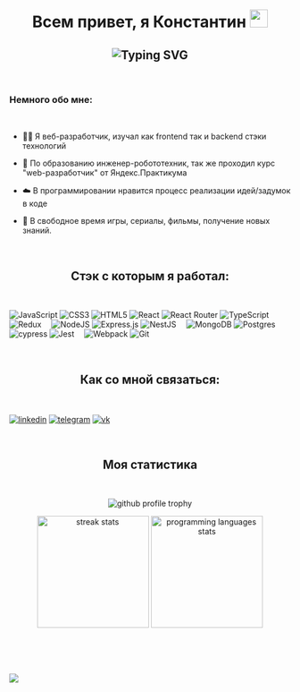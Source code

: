 <h1 align="center">Всем привет, я Константин</a>  
 <img src="https://github.com/blackcater/blackcater/raw/main/images/Hi.gif" height="32"/></h1>
<h2 align="center">  <img src="https://readme-typing-svg.herokuapp.com?font=Fira+Code&pause=1000&width=435&lines=%D0%A4%D1%80%D0%BE%D0%BD%D1%82%D0%B5%D0%BD%D0%B4+%D1%80%D0%B0%D0%B7%D1%80%D0%B0%D0%B1%D0%BE%D1%82%D1%87%D0%B8%D0%BA+%D0%B2+%D0%BD%D0%B0%D1%87%D0%B0%D0%BB%D0%B5+%D0%BF%D1%83%D1%82%D0%B8" alt="Typing SVG" /></h2>
<br>
<h3>Немного обо мне:</h3>
<br>

- 👩‍💻 Я веб-разработчик, изучал как frontend так и backend стэки технологий

- 🤖 По образованию инженер-робототехник, так же проходил курс "web-разработчик" от Яндекс.Практикума

- ☁️ В программировании нравится процесс реализации идей/задумок в коде

- 🎲 В свободное время игры, сериалы, фильмы, получение новых знаний.

<br>
<h2 align="center">Стэк с которым я работал:</h3>
<br>

![JavaScript](https://img.shields.io/badge/javascript-%23323330.svg?style=for-the-badge&logo=javascript&logoColor=%23F7DF1E)
![CSS3](https://img.shields.io/badge/css3-%231572B6.svg?style=for-the-badge&logo=css3&logoColor=white)
![HTML5](https://img.shields.io/badge/html5-%23E34F26.svg?style=for-the-badge&logo=html5&logoColor=white)
![React](https://img.shields.io/badge/react-%2320232a.svg?style=for-the-badge&logo=react&logoColor=%2361DAFB)
![React Router](https://img.shields.io/badge/React_Router-CA4245?style=for-the-badge&logo=react-router&logoColor=white)
![TypeScript](https://img.shields.io/badge/typescript-%23007ACC.svg?style=for-the-badge&logo=typescript&logoColor=white)
![Redux](https://img.shields.io/badge/redux-%23593d88.svg?style=for-the-badge&logo=redux&logoColor=white)
&ensp;&ensp;![NodeJS](https://img.shields.io/badge/node.js-6DA55F?style=for-the-badge&logo=node.js&logoColor=white)
![Express.js](https://img.shields.io/badge/express.js-%23404d59.svg?style=for-the-badge&logo=express&logoColor=%2361DAFB)
![NestJS](https://img.shields.io/badge/nestjs-%23E0234E.svg?style=for-the-badge&logo=nestjs&logoColor=white)
&ensp;&ensp;![MongoDB](https://img.shields.io/badge/MongoDB-%234ea94b.svg?style=for-the-badge&logo=mongodb&logoColor=white)
![Postgres](https://img.shields.io/badge/postgres-%23316192.svg?style=for-the-badge&logo=postgresql&logoColor=white)
&ensp;&ensp;![cypress](https://img.shields.io/badge/-cypress-%23E5E5E5?style=for-the-badge&logo=cypress&logoColor=058a5e)
![Jest](https://img.shields.io/badge/-jest-%23C21325?style=for-the-badge&logo=jest&logoColor=white)
&ensp;&ensp;![Webpack](https://img.shields.io/badge/webpack-%238DD6F9.svg?style=for-the-badge&logo=webpack&logoColor=black)
![Git](https://img.shields.io/badge/git-%23F05033.svg?style=for-the-badge&logo=git&logoColor=white)

<br>
<h2 align="center">Как со мной связаться:</h3>
<br>
<p align="left">
<a href="https://www.linkedin.com/in/constantin-vanchurenkov-10570723b/" target="_blank"><img align="center" src="https://img.shields.io/badge/linkedin-%230077B5.svg?style=for-the-badge&logo=linkedin&logoColor=white" alt="linkedin" /></a>
 <a href="https://t.me/Wacorasu" target="_blank" rel="noopener noreferrer"><img align="center" src="https://img.shields.io/badge/Telegram-2CA5E0?style=for-the-badge&logo=telegram&logoColor=white" alt="telegram"  /></a>
 <a href="https://vk.com/wacorasu" target="_blank" rel="noopener noreferrer"><img align="center" src="https://img.shields.io/badge/вконтакте-%232E87FB.svg?&style=for-the-badge&logo=vk&logoColor=white" alt="vk"  /></a>
</p>
<br>
<h2 align="center">Моя cтатистика</h2>
<br>
 <p align='center'><img  src="https://github-profile-trophy.vercel.app/?username=wacorasu&column=3&margin-w=15&margin-h=15&theme=darkhub&rank=SECRET,SSS,SS,S,AAA,AA,A,B,C&no-frame=true" alt='github  profile trophy' /></p>
  <p align='center'> <img  src="https://streak-stats.demolab.com?user=wacorasu&theme=dark&hide_border=true&card_width=400" alt='streak stats' height='200'/>
  <img  src="https://github-readme-stats.vercel.app/api/top-langs/?username=wacorasu&layout=donut&theme=dark&&hide_border=true" alt='programming languages stats' height='200'/></p>
<br>
<br>
<br>

 ![](https://komarev.com/ghpvc/?username=wacorasu)
 




 

 


 
